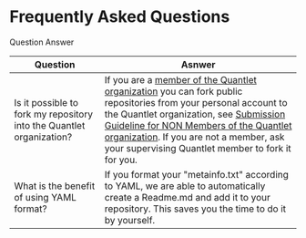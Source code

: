 # Frequently Asked Questions

Question Answer

| Question | Asnwer |
| --- | --- |
| Is it possible to fork my repository into the Quantlet organization? | If you are a [member of the Quantlet organization](https://github.com/orgs/QuantLet/people) you can fork public repositories from your personal account to the Quantlet organization, see [Submission Guideline for NON Members of the Quantlet organization](guidelines/Submission_Guide_GitHub_Non_Members.pdf). If you are not a member, ask your supervising Quantlet member to fork it for you. |
| What is the benefit of using YAML format? | If you format your "metainfo.txt" according to YAML, we are able to automatically create a Readme.md and add it to your repository. This saves you the time to do it by yourself. |
